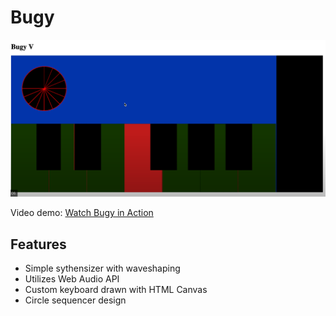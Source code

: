 # Bugy

![Bugy](bugy.png)

Video demo: [Watch Bugy in Action](https://youtu.be/jImTRbmChUs?si=7eWrc4YOV_B72QMs)

## Features
- Simple sythensizer with waveshaping
- Utilizes Web Audio API
- Custom keyboard drawn with HTML Canvas
- Circle sequencer design
